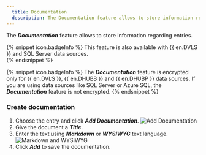 ```yaml
---
  title: Documentation
  description: The Documentation feature allows to store information regarding entries.
---
```

The ***Documentation*** feature allows to store information regarding entries.

{% snippet icon.badgeInfo %} 
This feature is also available with {{ en.DVLS }} and SQL Server data sources.  
{% endsnippet %}
 
{% snippet icon.badgeInfo %} 
The ***Documentation*** feature is encrypted only for {{ en.DVLS }}, {{ en.DHUBB }} and {{ en.DHUBP }} data sources. If you are using data sources like SQL Server or Azure SQL, the ***Documentation*** feature is not encrypted. 
{% endsnippet %}

### Create documentation 

1. Choose the entry and click ***Add Documentation***.
![Add Documentation](https://webdevolutions.blob.core.windows.net/docs/en/hub/Hub6036.png) 
1. Give the document a ***Title***. 
1. Enter the text using ***Markdown*** or ***WYSIWYG*** text language.
![Markdown and WYSIWYG](https://webdevolutions.blob.core.windows.net/docs/en/hub/Hub6037.png) 
5. Click ***Add*** to save the documentation. 

